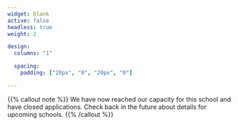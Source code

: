 ```yaml
---
widget: blank
active: false
headless: true
weight: 2

design:
  columns: "1"

  spacing:
    padding: ["20px", "0", "20px", "0"]

---
```


{{% callout note %}}
We have now reached our capacity for this school and have closed applications. Check back in the future about details for upcoming schools.
{{% /callout %}}
